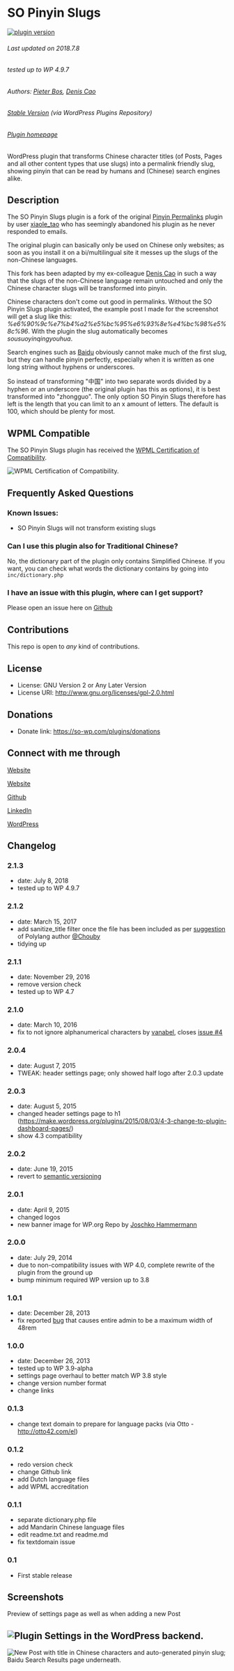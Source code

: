 # SO Pinyin Slugs

[![plugin version](https://img.shields.io/wordpress/plugin/v/so-pinyin-slugs.svg)](https://wordpress.org/plugins/so-pinyin-slugs)

###### Last updated on 2018.7.8
###### tested up to WP 4.9.7
###### Authors: [Pieter Bos](https://github.com/senlin), [Denis Cao](https://github.com/caoyongsheng)
###### [Stable Version](https://wordpress.org/plugins/so-pinyin-slugs) (via WordPress Plugins Repository)
###### [Plugin homepage](https://so-wp.com/?p=17)

WordPress plugin that transforms Chinese character titles (of Posts, Pages and all other content types that use slugs) into a permalink friendly slug, showing pinyin that can be read by humans and (Chinese) search engines alike.

## Description

The SO Pinyin Slugs plugin is a fork of the original [Pinyin Permalinks](https://wordpress.org/plugins/pinyin-permalink/) plugin by user [xiaole_tao](https://profiles.wordpress.org/xiaole_tao/) who has seemingly abandoned his plugin as he never responded to emails.

The original plugin can basically only be used on Chinese only websites; as soon as you install it on a bi/multilingual site it messes up the slugs of the non-Chinese languages.

This fork has been adapted by my ex-colleague [Denis Cao](https://github.com/caoyongsheng) in such a way that the slugs of the non-Chinese language remain untouched and only the Chinese character slugs will be transformed into pinyin.

Chinese characters don't come out good in permalinks. Without the SO Pinyin Slugs plugin activated, the example post I made for the screenshot will get a slug like this: *%e6%90%9c%e7%b4%a2%e5%bc%95%e6%93%8e%e4%bc%98%e5%8c%96*. With the plugin the slug automatically becomes *sousuoyinqingyouhua*. 

Search engines such as [Baidu](https://www.baidu.com) obviously cannot make much of the first slug, but they can handle pinyin perfectly, especially when it is written as one long string without hyphens or underscores. 

So instead of transforming "中国" into two separate words divided by a hyphen or an underscore (the original plugin has this as options), it is best transformed into "zhongguo". The only option SO Pinyin Slugs therefore has left is the length that you can limit to an x amount of letters. The default is 100, which should be plenty for most.

## WPML Compatible

The SO Pinyin Slugs plugin has received the [WPML Certification of Compatibility](https://wpml.org/plugin/so-pinyin-slugs/).

![WPML Certification of Compatibility.](assets/wpml-ready-badge.png "WPML Certification of Compatibility")

## Frequently Asked Questions

### Known Issues:

* SO Pinyin Slugs will not transform existing slugs

### Can I use this plugin also for Traditional Chinese?

No, the dictionary part of the plugin only contains Simplified Chinese. If you want, you can check what words the dictionary contains by going into `inc/dictionary.php`

### I have an issue with this plugin, where can I get support?

Please open an issue here on [Github](https://github.com/senlin/so-pinyin-slugs/issues)

## Contributions

This repo is open to _any_ kind of contributions.

## License

* License: GNU Version 2 or Any Later Version
* License URI: http://www.gnu.org/licenses/gpl-2.0.html

## Donations

* Donate link: https://so-wp.com/plugins/donations

## Connect with me through

[Website](https://bohanintl.com)

[Website](https://so-wp.com)

[Github](https://github.com/senlin) 

[LinkedIn](https://www.linkedin.com/in/pieterbos83/) 

[WordPress](https://profiles.wordpress.org/senlin/) 

## Changelog

### 2.1.3

* date: July 8, 2018
* tested up to WP 4.9.7

### 2.1.2

* date: March 15, 2017
* add sanitize_title filter once the file has been included as per [suggestion](https://github.com/senlin/so-pinyin-slugs/issues/6#issuecomment-284342159) of Polylang author [@Chouby](https://github.com/Chouby)
* tidying up

### 2.1.1

* date: November 29, 2016
* remove version check
* tested up to WP 4.7

### 2.1.0

* date: March 10, 2016
* fix to not ignore alphanumerical characters by [vanabel](https://github.com/vanabel), closes [issue #4](https://github.com/senlin/so-pinyin-slugs/issues/4)

### 2.0.4

* date: August 7, 2015
* TWEAK: header settings page; only showed half logo after 2.0.3 update 

### 2.0.3

* date: August 5, 2015
* changed header settings page to h1 (https://make.wordpress.org/plugins/2015/08/03/4-3-change-to-plugin-dashboard-pages/)
* show 4.3 compatibility

### 2.0.2

* date: June 19, 2015
* revert to [semantic versioning](http://semver.org/)

### 2.0.1

* date: April 9, 2015
* changed logos
* new banner image for WP.org Repo by [Joschko Hammermann](https://unsplash.com/hmmrmnn)

### 2.0.0

* date: July 29, 2014
* due to non-compatibility issues with WP 4.0, complete rewrite of the plugin from the ground up
* bump minimum required WP version up to 3.8

### 1.0.1

* date: December 28, 2013
* fix reported [bug](https://github.com/senlin/so-pinyin-slugs/issues/1) that causes entire admin to be a maximum width of 48rem

### 1.0.0

* date: December 26, 2013
* tested up to WP 3.9-alpha
* settings page overhaul to better match WP 3.8 style
* change version number format
* change links  

### 0.1.3

* change text domain to prepare for language packs (via Otto - http://otto42.com/el) 

### 0.1.2

* redo version check
* change Github link
* add Dutch language files
* add WPML accreditation

### 0.1.1

* separate dictionary.php file
* add Mandarin Chinese language files
* edit readme.txt and readme.md
* fix textdomain issue

### 0.1

* First stable release

## Screenshots

Preview of settings page as well as when adding a new Post

![Plugin Settings in the WordPress backend.](assets/screenshot-1.jpg "Plugin Settings")
---
![New Post with title in Chinese characters and auto-generated pinyin slug; Baidu Search Results page underneath.](assets/screenshot-2.jpg "Auto-generation of slug")
